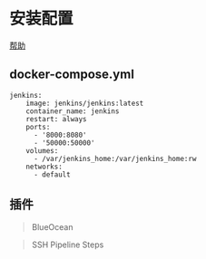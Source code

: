 # 安装配置
[帮助](https://github.com/jenkinsci/docker)

## docker-compose.yml

```
jenkins:
    image: jenkins/jenkins:latest
    container_name: jenkins
    restart: always
    ports:
      - '8000:8080'
      - '50000:50000'
    volumes:
      - /var/jenkins_home:/var/jenkins_home:rw
    networks:
      - default
```

## 插件

> BlueOcean

> SSH Pipeline Steps
